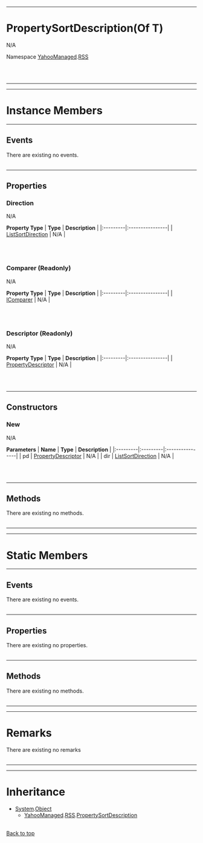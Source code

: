 
---


# PropertySortDescription(Of T) #
N/A

Namespace [YahooManaged](namespaceYahooManaged.md).[RSS](namespaceYahooManagedRSS.md)



<br></br>

---


---

# Instance Members #

---

## Events ##

There are existing no events.
<br></br>


---

## Properties ##

### Direction ###
N/A

**Property Type**
| **Type** | **Description** |
|:---------|:----------------|
| [ListSortDirection](http://social.msdn.microsoft.com/search/en-us/?query=ListSortDirection) | N/A             |

<br></br>
### Comparer (Readonly) ###
N/A

**Property Type**
| **Type** | **Description** |
|:---------|:----------------|
| [IComparer](http://social.msdn.microsoft.com/search/en-us/?query=IComparer) | N/A             |

<br></br>
### Descriptor (Readonly) ###
N/A

**Property Type**
| **Type** | **Description** |
|:---------|:----------------|
| [PropertyDescriptor](http://social.msdn.microsoft.com/search/en-us/?query=PropertyDescriptor) | N/A             |

<br></br>


---

## Constructors ##

### New ###
N/A

**Parameters**
| **Name** | **Type** | **Description** |
|:---------|:---------|:----------------|
| pd       | [PropertyDescriptor](http://social.msdn.microsoft.com/search/en-us/?query=PropertyDescriptor) | N/A             |
| dir      | [ListSortDirection](http://social.msdn.microsoft.com/search/en-us/?query=ListSortDirection) | N/A             |

<br></br>


---

## Methods ##

There are existing no methods.
<br></br>


---


---

# Static Members #

---

## Events ##

There are existing no events.
<br></br>


---

## Properties ##

There are existing no properties.
<br></br>


---

## Methods ##

There are existing no methods.
<br></br>


---


---

# Remarks #

There are existing no remarks
<br></br>


---


---

# Inheritance #

  * [System](http://msdn.microsoft.com/en-US/library/system.aspx).[Object](http://msdn.microsoft.com/en-US/library/system.object.aspx)
    * [YahooManaged](namespaceYahooManaged.md).[RSS](namespaceYahooManagedRSS.md).[PropertySortDescription](classPropertySortDescription#.md)
<br></br>

[Back to top](classPropertySortDescription#PropertySortDescription.md)